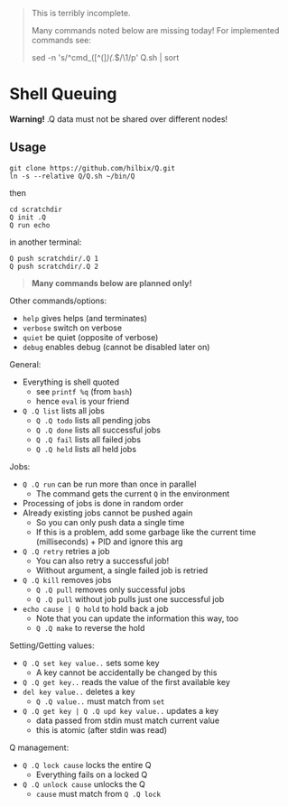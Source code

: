> This is terribly incomplete.
>
> Many commands noted below are missing today!
> For implemented commands see:
>
>	sed -n 's/^cmd_\([^(]*\)(.*$/\1/p' Q.sh | sort


# Shell Queuing

**Warning!** .Q data must not be shared over different nodes!


## Usage

	git clone https://github.com/hilbix/Q.git
	ln -s --relative Q/Q.sh ~/bin/Q

then

	cd scratchdir
	Q init .Q
	Q run echo

in another terminal:

	Q push scratchdir/.Q 1
	Q push scratchdir/.Q 2

> **Many commands below are planned only!**

Other commands/options:

- `help` gives helps (and terminates)
- `verbose` switch on verbose
- `quiet` be quiet (opposite of verbose)
- `debug` enables debug (cannot be disabled later on)

General:

- Everything is shell quoted
  - see `printf %q` (from `bash`)
  - hence `eval` is your friend
- `Q .Q list` lists all jobs
  - `Q .Q todo` lists all pending jobs
  - `Q .Q done` lists all successful jobs
  - `Q .Q fail` lists all failed jobs
  - `Q .Q held` lists all held jobs

Jobs:

- `Q .Q run` can be run more than once in parallel
  - The command gets the current `Q` in the environment
- Processing of jobs is done in random order
- Already existing jobs cannot be pushed again
  - So you can only push data a single time
  - If this is a problem, add some garbage like the current time (milliseconds) + PID and ignore this arg
- `Q .Q retry` retries a job
  - You can also retry a successful job!
  - Without argument, a single failed job is retried
- `Q .Q kill` removes jobs
  - `Q .Q pull` removes only successful jobs
  - `Q .Q pull` without job pulls just one successful job
- `echo cause | Q hold` to hold back a job
  - Note that you can update the information this way, too
  - `Q .Q make` to reverse the hold

Setting/Getting values:

- `Q .Q set key value..` sets some key
  - A key cannot be accidentally be changed by this
- `Q .Q get key..` reads the value of the first available key
- `del key value..` deletes a key
  - `Q .Q value..` must match from `set`
- `Q .Q get key | Q .Q upd key value..` updates a key
  - data passed from stdin must match current value
  - this is atomic (after stdin was read)

Q management:

- `Q .Q lock cause` locks the entire Q
  - Everything fails on a locked Q
- `Q .Q unlock cause` unlocks the Q
  - `cause` must match from `Q .Q lock`

